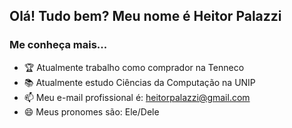 ## Olá! Tudo bem? Meu nome é Heitor Palazzi
### Me conheça mais...

- 🏆 Atualmente trabalho como comprador na Tenneco
- 📚 Atualmente estudo Ciências da Computação na UNIP
- 📫 Meu e-mail profissional é: heitorpalazzi@gmail.com 
- 😄 Meus pronomes são: Ele/Dele
